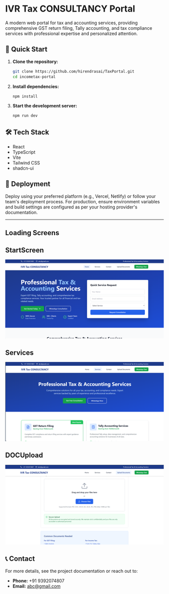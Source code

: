 
# IVR Tax CONSULTANCY Portal

A modern web portal for tax and accounting services, providing comprehensive GST return filing, Tally accounting, and tax compliance services with professional expertise and personalized attention.


## 🚀 Quick Start

1. **Clone the repository:**
   ```sh
   git clone https://github.com/hirendrasai/TaxPortal.git
   cd incometax-portal
   ```
2. **Install dependencies:**
   ```sh
   npm install
   ```
3. **Start the development server:**
   ```sh
   npm run dev
   ```


## 🛠️ Tech Stack
- React
- TypeScript
- Vite
- Tailwind CSS
- shadcn-ui


## 🚢 Deployment

Deploy using your preferred platform (e.g., Vercel, Netlify) or follow your team's deployment process. For production, ensure environment variables and build settings are configured as per your hosting provider's documentation.


---
## Loading Screens

## StartScreen
![StartScreen](Screenshot%202025-09-10%20145554.png)

## Services
![Services](Screenshot%202025-09-10%20145617.png)

## DOCUpload
![DOCUpload](Screenshot%202025-09-10%20145651.png)

## 📞 Contact

For more details, see the project documentation or reach out to:

- **Phone:** +91 9392074807
- **Email:** abc@gmail.com
